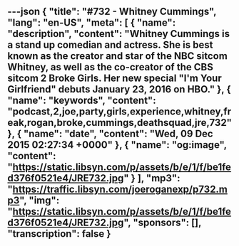 ---json
{
  "title": "#732 - Whitney Cummings",
  "lang": "en-US",
  "meta": [
    {
      "name": "description",
      "content": "Whitney Cummings is a stand up comedian and actress. She is best known as the creator and star of the NBC sitcom Whitney, as well as the co-creator of the CBS sitcom 2 Broke Girls. Her new special \"I'm Your Girlfriend\" debuts January 23, 2016 on HBO."
    },
    {
      "name": "keywords",
      "content": "podcast,2,joe,party,girls,experience,whitney,freak,rogan,broke,cummings,deathsquad,jre,732"
    },
    {
      "name": "date",
      "content": "Wed, 09 Dec 2015 02:27:34 +0000"
    },
    {
      "name": "og:image",
      "content": "https://static.libsyn.com/p/assets/b/e/1/f/be1fed376f0521e4/JRE732.jpg"
    }
  ],
  "mp3": "https://traffic.libsyn.com/joeroganexp/p732.mp3",
  "img": "https://static.libsyn.com/p/assets/b/e/1/f/be1fed376f0521e4/JRE732.jpg",
  "sponsors": [],
  "transcription": false
}
---
<episode-header />

<timemark seconds="0" />

<transcribe-call-to-action />

<episode-footer />